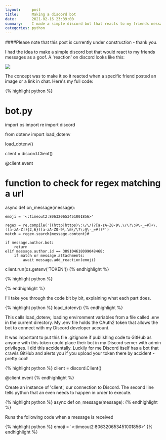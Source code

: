 ```yaml
---
layout:     post
title:      Making a discord bot
date:       2021-02-16 23:39:00
summary:    I made a simple discord bot that reacts to my friends messages
categories: python
---
```


####Please note that this post is currently under construction - thank you.

I had the idea to make a simple discord bot that would react to my friends messages as a goof. A 'reaction' on discord looks like this:

![](https://www.bgigurtsis.com/pictures/posts/discordbot/1.png)

The concept was to make it so it reacted when a specific friend posted an image or a link in chat. Here's my full code:

{% highlight python %}
# bot.py
import os
import re
import discord

from dotenv import load_dotenv

load_dotenv()

client = discord.Client()

@client.event
# function to check for regex matching a url
async def on_message(message):

    emoji = '<:timeout2:806320653451001856>'

    regex = re.compile('((http|https)\:\/\/)?[a-zA-Z0-9\.\/\?\:@\-_=#]+\.([a-zA-Z]){2,6}([a-zA-Z0-9\.\&\/\?\:@\-_=#])*')
    match = regex.search(message.content)#

    if message.author.bot:
        return
    elif message.author.id == 389104618099048468:
        if match or message.attachments:
            await message.add_reaction(emoji)

client.run(os.getenv('TOKEN'))
{% endhighlight %}

{% highlight python %}

{% endhighlight %}


I'll take you through the code bit by bit, explaining what each part does.

{% highlight python %}
load_dotenv()
{% endhighlight %}

This calls load_dotenv, loading environment variables from a file called .env in the current directory. My .env file holds the OAuth2 token that allows the bot to connect with my Discord developer account.

It was important to put this file .gitignore if publishing code to GitHub as anyone with this token could place their bot in my Discord server with admin privileges. I did this accidentally. Luckily for me Discord itself has a bot that crawls GitHub and alerts you if you upload your token there by accident - pretty cool!

{% highlight python %}
client = discord.Client()

@client.event
{% endhighlight %}

Create an instance of 'client', our connection to Discord. The second line tells python that an even needs to happen in order to execute.

{% highlight python %}
async def on_message(message):
{% endhighlight %}

Runs the following code when a message is received

{% highlight python %}
emoji = '<:timeout2:806320653451001856>'
{% endhighlight %}

